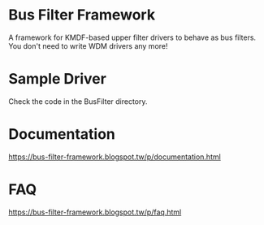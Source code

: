 # Bus Filter Framework
A framework for KMDF-based upper filter drivers to behave as bus filters. You don't need to write WDM drivers any more!
# Sample Driver
Check the code in the BusFilter directory.
# Documentation
https://bus-filter-framework.blogspot.tw/p/documentation.html
# FAQ
https://bus-filter-framework.blogspot.tw/p/faq.html
